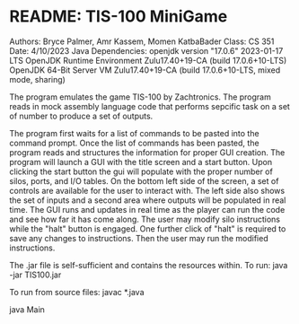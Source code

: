 # README: TIS-100 MiniGame #
Authors: Bryce Palmer, Amr Kassem, Momen KatbaBader
Class: CS 351
Date: 4/10/2023
Java Dependencies:
openjdk version "17.0.6" 2023-01-17 LTS
OpenJDK Runtime Environment Zulu17.40+19-CA (build 17.0.6+10-LTS)
OpenJDK 64-Bit Server VM Zulu17.40+19-CA (build 17.0.6+10-LTS, mixed mode, sharing)


The program emulates the game TIS-100 by Zachtronics.
The program reads in mock assembly language code that performs sepcific task on a set of number to produce a set of outputs.

The program first waits for a list of commands to be pasted into the command prompt.
Once the list of commands has been pasted, the program reads and structures the information for proper GUI creation.
The program will launch a GUI with the title screen and a start button.
Upon clicking the start button the gui will populate with the proper number of silos, ports, and I/O tables.
On the bottom left side of the screen, a set of controls are available for the user to interact with.
The left side also shows the set of inputs and a second area where outputs will be populated in real time.
The GUI runs and updates in real time as the player can run the code and see how far it has come along.
The user may modify silo instructions while the "halt" button is engaged. One further click of "halt" is required to save any changes to instructions. Then the user may run the modified instructions.


The .jar file is self-sufficient and contains the resources within.
To run:
java -jar TIS100.jar

To run from source files:
javac *.java

java Main
